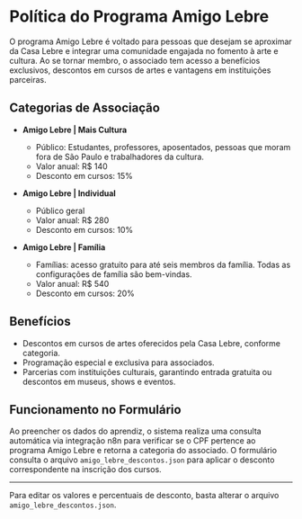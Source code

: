 # Política do Programa Amigo Lebre

O programa Amigo Lebre é voltado para pessoas que desejam se aproximar da Casa Lebre e integrar uma comunidade engajada no fomento à arte e cultura. Ao se tornar membro, o associado tem acesso a benefícios exclusivos, descontos em cursos de artes e vantagens em instituições parceiras.

## Categorias de Associação

- **Amigo Lebre | Mais Cultura**
  - Público: Estudantes, professores, aposentados, pessoas que moram fora de São Paulo e trabalhadores da cultura.
  - Valor anual: R$ 140
  - Desconto em cursos: 15%

- **Amigo Lebre | Individual**
  - Público geral
  - Valor anual: R$ 280
  - Desconto em cursos: 10%

- **Amigo Lebre | Família**
  - Famílias: acesso gratuito para até seis membros da família. Todas as configurações de família são bem-vindas.
  - Valor anual: R$ 540
  - Desconto em cursos: 20%

## Benefícios

- Descontos em cursos de artes oferecidos pela Casa Lebre, conforme categoria.
- Programação especial e exclusiva para associados.
- Parcerias com instituições culturais, garantindo entrada gratuita ou descontos em museus, shows e eventos.

## Funcionamento no Formulário

Ao preencher os dados do aprendiz, o sistema realiza uma consulta automática via integração n8n para verificar se o CPF pertence ao programa Amigo Lebre e retorna a categoria do associado. O formulário consulta o arquivo `amigo_lebre_descontos.json` para aplicar o desconto correspondente na inscrição dos cursos.

---

Para editar os valores e percentuais de desconto, basta alterar o arquivo `amigo_lebre_descontos.json`.
